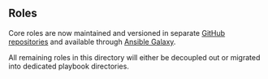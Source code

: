 Roles
-----

Core roles are now maintained and versioned in separate
[GitHub repositories](https://github.com/search?q=topic%3Aansible+org%3Aopenmicroscopy&type=Repositories) and available through [Ansible Galaxy](http://galaxy.ansible.com/openmicroscopy/).

All remaining roles in this directory will either be decoupled out or migrated
into dedicated playbook directories.
 